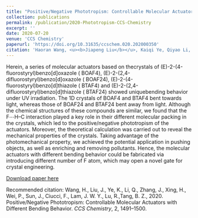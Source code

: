 ```yaml
---
title: "Positive/Negative Phototropism: Controllable Molecular Actuators with Different Bending Behavior"
collection: publications
permalink: /publication/2020-Phototropism-CCS-Chemistry
excerpt: ''
date: 2020-07-20
venue: 'CCS Chemistry'
paperurl: 'https://doi.org/10.31635/ccschem.020.202000350'
citation: 'Haoran Wang, <u><b>Jiapeng Liu</b></u>, Kaiqi Ye, Qiyao Li, Jianyu Zhang, Hao Xing, Peifa Wei, Jingbo Sun, Francesco Ciucci, Jacky W. Y. Lam, Ran Lu*, and Ben Zhong Tang*. (2020). &quot;Positive/Negative Phototropism: Controllable Molecular Actuators with Different Bending Behavior.&quot; <i><b>CCS Chemistry</b></i>, 2, 1491–1500.'
---
```

Herein, a series of molecular actuators based on thecrystals of (E)-2-(4-fluorostyryl)benzo[d]oxazole ( BOAF4), (E)-2-(2,4-difluorostyryl)benzo[d]oxazole ( BOAF24), (E)-2-(4-fluorostyryl)benzo[d]thiazole ( BTAF4) and (E)-2-(2,4-difluorostyryl)benzo[d]thiazole ( BTAF24) showed uniquebending behavior under UV irradiation. The 1D crystals of BOAF4 and BTAF4 bent towards light, whereas those of BOAF24 and BTAF24 bent away from light. Although the chemical structures of these compounds are similar, we found that the F⋯H–C interaction played a key role in their different molecular packing in the crystals, which led to the positive/negative phototropism of the actuators. Moreover, the theoretical calculation was carried out to reveal the mechanical properties of the crystals. Taking advantage of the photomechanical property, we achieved the potential application in pushing objects, as well as enriching and removing pollutants. Hence, the molecular actuators with different bending behavior could be fabricated via introducing different number of F atom, which may open a novel gate for crystal engineering.

[Download paper here](http://jiapeng-liu.github.io/files/HR-Wang_2020_Photo_CCS-Chem.pdf)

Recommended citation: Wang, H., Liu, J., Ye, K., Li, Q., Zhang, J., Xing, H., Wei, P., Sun, J., Ciucci, F., Lam, J. W. Y., Lu, R.,Tang, B. Z., 2020. Positive/Negative Phototropism: Controllable Molecular Actuators with Different Bending Behavior. <i>CCS Chemistry</i>, 2, 1491–1500.
